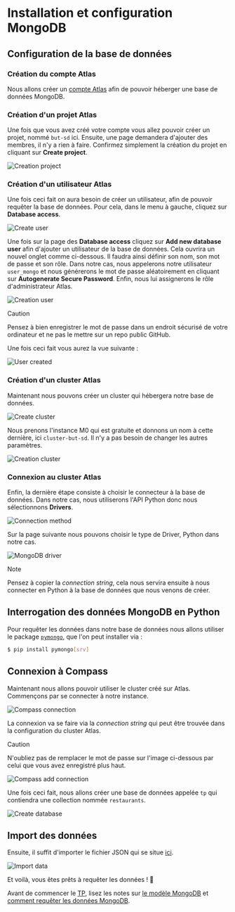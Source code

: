 
# Installation et configuration MongoDB

## Configuration de la base de données

### Création du compte Atlas

Nous allons créer un [compte Atlas](https://account.mongodb.com/account/register?signedOut=true) afin de pouvoir héberger une base de données MongoDB.

### Création d'un projet Atlas

Une fois que vous avez créé votre compte vous allez pouvoir créer un projet, nommé `but-sd` ici. Ensuite, une page demandera d'ajouter des membres, il n'y a rien à faire. Confirmez simplement la création du projet en cliquant sur **Create project**.

![Creation project](https://github.com/alannadevgen/resources-nosql/blob/main/TP/TP1/img/creation-project.png)

### Création d'un utilisateur Atlas

Une fois ceci fait on aura besoin de créer un utilisateur, afin de pouvoir requêter la base de données. Pour cela, dans le menu à gauche, cliquez sur **Database access**.

![Create user](https://github.com/alannadevgen/resources-nosql/blob/main/TP/TP1/img/create-user.png)

Une fois sur la page des **Database access** cliquez sur **Add new database user** afin d'ajouter un utilisateur de la base de données. Cela ouvrira un nouvel onglet comme ci-dessous. Il faudra ainsi définir son nom, son mot de passe et son rôle. Dans notre cas, nous appelerons notre utilisateur `user_mongo` et nous générerons le mot de passe aléatoirement en cliquant sur **Autogenerate Secure Password**. Enfin, nous lui assignerons le rôle d'administrateur Atlas.

![Creation user](https://github.com/alannadevgen/resources-nosql/blob/main/TP/TP1/img/creation-user.png)

> [!CAUTION]
> Pensez à bien enregistrer le mot de passe dans un endroit sécurisé de votre ordinateur et ne pas le mettre sur un repo public GitHub.

Une fois ceci fait vous aurez la vue suivante : 

![User created](https://github.com/alannadevgen/resources-nosql/blob/main/TP/TP1/img/user-created.png)

### Création d'un cluster Atlas

Maintenant nous pouvons créer un cluster qui hébergera notre base de données.

![Create cluster](https://github.com/alannadevgen/resources-nosql/blob/main/TP/TP1/img/create-cluster.png)

Nous prenons l'instance M0 qui est gratuite et donnons un nom à cette dernière, ici `cluster-but-sd`. Il n'y a pas besoin de changer les autres paramètres.

![Creation cluster](https://github.com/alannadevgen/resources-nosql/blob/main/TP/TP1/img/creation-cluster.png)

### Connexion au cluster Atlas

Enfin, la dernière étape consiste à choisir le connecteur à la base de données. Dans notre cas, nous utiliserons l'API Python donc nous sélectionnons **Drivers**.

![Connection method](https://github.com/alannadevgen/resources-nosql/blob/main/TP/TP1/img/connection-method.png)

Sur la page suivante nous pouvons choisir le type de Driver, Python dans notre cas.

![MongoDB driver](https://github.com/alannadevgen/resources-nosql/blob/main/TP/TP1/img/mongodb-driver.png)

> [!NOTE]  
> Pensez à copier la *connection string*, cela nous servira ensuite à nous connecter en Python à la base de données que nous venons de créer.

## Interrogation des données MongoDB en Python

Pour requêter les données dans notre base de données nous allons utiliser le package [`pymongo`](https://docs.mongodb.com/drivers/pymongo/), que l'on peut installer via :

```bash
$ pip install pymongo[srv]
```

## Connexion à Compass

Maintenant nous allons pouvoir utiliser le cluster créé sur Atlas. Commençons par se connecter à notre instance.

![Compass connection](https://github.com/alannadevgen/resources-nosql/blob/main/TP/TP1/img/compass-connection.png)

La connexion va se faire via la *connection string* qui peut être trouvée dans la configuration du cluster Atlas. 

> [!CAUTION]
> N'oubliez pas de remplacer le mot de passe sur l'image ci-dessous par celui que vous avez enregistré plus haut.

![Compass add connection](https://github.com/alannadevgen/resources-nosql/blob/main/TP/TP1/img/compass-add-connection.png)

Une fois ceci fait, nous allons créer une base de données appelée `tp` qui contiendra une collection nommée `restaurants`.

![Create database](https://github.com/alannadevgen/resources-nosql/blob/main/TP/TP1/img/create-database.png)

## Import des données

Ensuite, il suffit d'importer le fichier JSON qui se situe [ici](https://github.com/alannadevgen/formation-nosql/blob/main/TP/TP1/restaurants.json).

![Import data](https://github.com/alannadevgen/resources-nosql/blob/main/TP/TP1/img/import-data.png)

Et voilà, vous êtes prêts à requêter les données ! :tada: 

Avant de commencer le [TP](https://github.com/alannadevgen/formation-nosql/blob/main/TP/TP1/tp1.md), lisez les notes sur [le modèle MongoDB](https://github.com/alannadevgen/formation-nosql/blob/main/TP/model-mongodb.md) et [comment requêter les données MongoDB](https://github.com/alannadevgen/formation-nosql/blob/main/TP/query-mongo.md).
